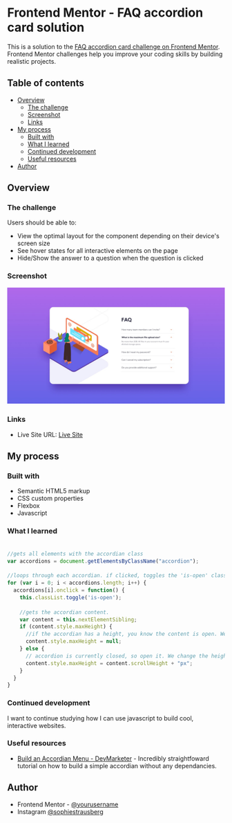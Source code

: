# Frontend Mentor - FAQ accordion card solution

This is a solution to the [FAQ accordion card challenge on Frontend Mentor](https://www.frontendmentor.io/challenges/faq-accordion-card-XlyjD0Oam). Frontend Mentor challenges help you improve your coding skills by building realistic projects. 

## Table of contents

- [Overview](#overview)
  - [The challenge](#the-challenge)
  - [Screenshot](#screenshot)
  - [Links](#links)
- [My process](#my-process)
  - [Built with](#built-with)
  - [What I learned](#what-i-learned)
  - [Continued development](#continued-development)
  - [Useful resources](#useful-resources)
- [Author](#author)

## Overview

### The challenge

Users should be able to:

- View the optimal layout for the component depending on their device's screen size
- See hover states for all interactive elements on the page
- Hide/Show the answer to a question when the question is clicked

### Screenshot

![](design/desktop-design.jpg)

### Links

- Live Site URL: [Live Site](https://sophiestrausberg.github.io/faq-accordian/)

## My process

### Built with

- Semantic HTML5 markup
- CSS custom properties
- Flexbox
- Javascript

### What I learned

```js

//gets all elements with the accordian class
var accordions = document.getElementsByClassName("accordion");

//loops through each accordian. if clicked, toggles the 'is-open' class.
for (var i = 0; i < accordions.length; i++) {
  accordions[i].onclick = function() {
    this.classList.toggle('is-open');

    //gets the accordian content.
    var content = this.nextElementSibling;
    if (content.style.maxHeight) {
      //if the accordian has a height, you know the content is open. We can then close it by setting the height to 0 again.
      content.style.maxHeight = null;
    } else {
      // accordion is currently closed, so open it. We change the height from zero to the scroll height. 
      content.style.maxHeight = content.scrollHeight + "px";
    }
  }
}
```

### Continued development

I want to continue studying how I can use javascript to build cool, interactive websites.

### Useful resources

- [Build an Accordian Menu - DevMarketer](https://youtu.be/VTdSW57--yM) - Incredibly straightfoward tutorial on how to build a simple accordian without any dependancies.

## Author

- Frontend Mentor - [@yourusername](https://www.frontendmentor.io/profile/sophiestrausberg)
- Instagram [@sophiestrausberg](https://www.instagram.com/sophiestrausberg)
